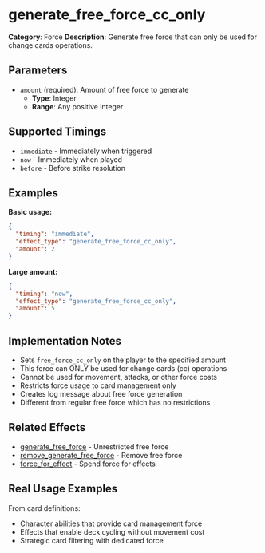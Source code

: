 # generate_free_force_cc_only

**Category**: Force
**Description**: Generate free force that can only be used for change cards operations.

## Parameters

- `amount` (required): Amount of free force to generate
  - **Type**: Integer
  - **Range**: Any positive integer

## Supported Timings

- `immediate` - Immediately when triggered
- `now` - Immediately when played
- `before` - Before strike resolution

## Examples

**Basic usage:**
```json
{
  "timing": "immediate",
  "effect_type": "generate_free_force_cc_only",
  "amount": 2
}
```

**Large amount:**
```json
{
  "timing": "now",
  "effect_type": "generate_free_force_cc_only",
  "amount": 5
}
```

## Implementation Notes

- Sets `free_force_cc_only` on the player to the specified amount
- This force can ONLY be used for change cards (cc) operations
- Cannot be used for movement, attacks, or other force costs
- Restricts force usage to card management only
- Creates log message about free force generation
- Different from regular free force which has no restrictions

## Related Effects

- [generate_free_force](generate_free_force.md) - Unrestricted free force
- [remove_generate_free_force](remove_generate_free_force.md) - Remove free force
- [force_for_effect](force_for_effect.md) - Spend force for effects

## Real Usage Examples

From card definitions:
- Character abilities that provide card management force
- Effects that enable deck cycling without movement cost
- Strategic card filtering with dedicated force